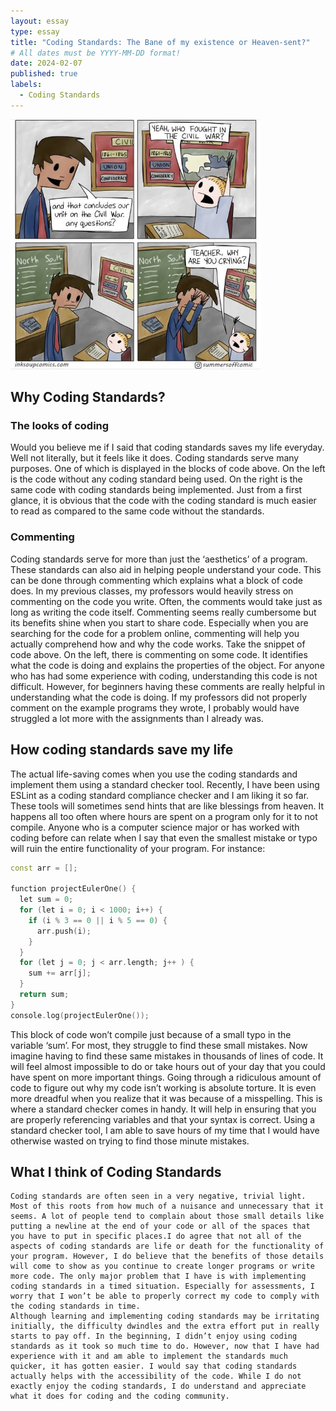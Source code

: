 ```yaml
---
layout: essay
type: essay
title: "Coding Standards: The Bane of my existence or Heaven-sent?"
# All dates must be YYYY-MM-DD format!
date: 2024-02-07
published: true
labels:
  - Coding Standards
---
```

<img width="400px" 
     class="rounded mx-auto d-block" 
     src="../img/9c8cc10b1e5e377af3f4387f802179bb.jpg" >

## Why Coding Standards?
### The looks of coding
Would you believe me if I said that coding standards saves my life everyday. Well not literally, but it feels like it does. Coding standards serve many purposes. One of which is displayed in the blocks of code above. On the left is the code without any coding standard being used. On the right is the same code with coding standards being implemented. Just from a first glance, it is obvious that the code with the coding standard is much easier to read as compared to the same code without the standards.
### Commenting

Coding standards serve for more than just the ‘aesthetics’ of a program. These standards can also aid in helping people understand your code. This can be done through commenting which explains what a block of code does. In my previous classes, my professors would heavily stress on commenting on the code you write. Often, the comments would take just as long as writing the code itself. Commenting seems really cumbersome but its benefits shine when you start to share code. Especially when you are searching for the code for a problem online, commenting will help you actually comprehend how and why the code works.
Take the snippet of code above. On the left, there is commenting on some code. It identifies what the code is doing and explains the properties of the object. For anyone who has had some experience with coding, understanding this code is not difficult. However, for beginners having these comments are really helpful in understanding what the code is doing. If my professors did not properly comment on the example programs they wrote, I probably would have struggled a lot more with the assignments than I already was.

## How coding standards save my life
The actual life-saving comes when you use the coding standards and implement them using a standard checker tool. Recently, I have been using ESLint as a coding standard compliance checker and I am liking it so far. These tools will sometimes send hints that are like blessings from heaven. It happens all too often where hours are spent on a program only for it to not compile.  Anyone who is a computer science major or has worked with coding before can relate when I say that even the smallest mistake or typo will ruin the entire functionality of your program. For instance:

```cpp
const arr = [];

function projectEulerOne() { 
  let sum = 0;
  for (let i = 0; i < 1000; i++) {
    if (i % 3 == 0 || i % 5 == 0) {
      arr.push(i);
    }
  }
  for (let j = 0; j < arr.length; j++ ) {
    sum += arr[j];
  }
  return sum;
}
console.log(projectEulerOne());
```

This block of code won’t compile just because of a small typo in the variable ‘sum’. For most, they struggle to find these small mistakes. Now imagine having to find these same mistakes in thousands of lines of code. It will feel almost impossible to do or take hours out of your day that you could have spent on more important things. Going through a ridiculous amount of code to figure out why my code isn’t working is absolute torture. It is even more dreadful when you realize that it was because of a misspelling. This is where a standard checker comes in handy. It will help in ensuring that you are properly referencing variables and that your syntax is correct. Using a standard checker tool, I am able to save hours of my time that I would have otherwise wasted on trying to find those minute mistakes.

## What I think of Coding Standards
	Coding standards are often seen in a very negative, trivial light. Most of this roots from how much of a nuisance and unnecessary that it seems. A lot of people tend to complain about those small details like putting a newline at the end of your code or all of the spaces that you have to put in specific places.I do agree that not all of the aspects of coding standards are life or death for the functionality of your program. However, I do believe that the benefits of those details will come to show as you continue to create longer programs or write more code. The only major problem that I have is with implementing coding standards in a timed situation. Especially for assessments, I worry that I won’t be able to properly correct my code to comply with the coding standards in time.
	Although learning and implementing coding standards may be irritating initially, the difficulty dwindles and the extra effort put in really starts to pay off. In the beginning, I didn’t enjoy using coding standards as it took so much time to do. However, now that I have had experience with it and am able to implement the standards much quicker, it has gotten easier. I would say that coding standards actually helps with the accessibility of the code. While I do not exactly enjoy the coding standards, I do understand and appreciate what it does for coding and the coding community.
